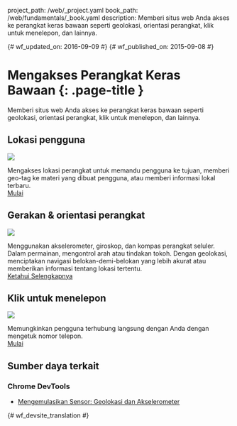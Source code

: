 project_path: /web/_project.yaml
book_path: /web/fundamentals/_book.yaml
description: Memberi situs web Anda akses ke perangkat keras bawaan seperti geolokasi, orientasi perangkat, klik untuk menelepon, dan lainnya.

{# wf_updated_on: 2016-09-09 #}
{# wf_published_on: 2015-09-08 #}

# Mengakses Perangkat Keras Bawaan {: .page-title }

Memberi situs web Anda akses ke perangkat keras bawaan seperti geolokasi, orientasi
perangkat, klik untuk menelepon, dan lainnya.


<div class="attempt-left">
  <h2>Lokasi pengguna</h2>
  <a href="user-location/">
    <img src="images/geoloc.png">
  </a>
  <p>
    Mengakses lokasi perangkat untuk memandu pengguna ke tujuan, memberi geo-tag
    ke materi yang dibuat pengguna, atau memberi informasi lokal terbaru.<br>
    <a href="user-location/">Mulai</a>
  </p>
</div>

<div class="attempt-right">
  <h2>Gerakan &amp; orientasi perangkat</h2>
  <a href="device-orientation/">
    <img src="images/device-orientation.png">
  </a>
  <p>
    Menggunakan akselerometer, giroskop, dan kompas perangkat seluler. Dalam permainan,
    mengontrol arah atau tindakan tokoh. Dengan geolokasi, menciptakan
    navigasi belokan-demi-belokan yang lebih akurat atau memberikan informasi tentang
    lokasi tertentu.<br>
    <a href="device-orientation/">Ketahui Selengkapnya</a>
  </p>
</div>

<div style="clear:both;"></div>

<div class="attempt-left">
  <h2>Klik untuk menelepon</h2>
  <a href="click-to-call/">
    <img src="images/click-to-call.png">
  </a>
  <p>
	   Memungkinkan pengguna terhubung langsung dengan Anda dengan mengetuk nomor telepon.<br>
    <a href="click-to-call/">Mulai</a>
  </p>
</div>


<div style="clear:both;"></div>

## Sumber daya terkait

### Chrome DevTools

* [Mengemulasikan Sensor: Geolokasi dan Akselerometer](/web/tools/chrome-devtools/device-mode/device-input-and-sensors)


<div style="clear:both;"></div>


{# wf_devsite_translation #}
